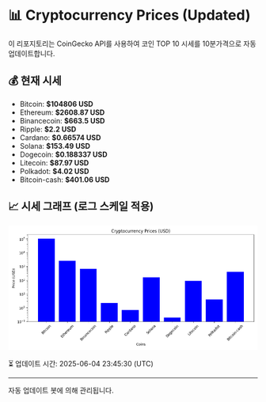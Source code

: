 
# 📊 Cryptocurrency Prices (Updated)

이 리포지토리는 CoinGecko API를 사용하여 코인 TOP 10 시세를 10분가격으로 자동 업데이트합니다.

## 💰 현재 시세
- Bitcoin: **$104806 USD**
- Ethereum: **$2608.87 USD**
- Binancecoin: **$663.5 USD**
- Ripple: **$2.2 USD**
- Cardano: **$0.66574 USD**
- Solana: **$153.49 USD**
- Dogecoin: **$0.188337 USD**
- Litecoin: **$87.97 USD**
- Polkadot: **$4.02 USD**
- Bitcoin-cash: **$401.06 USD**

## 📈 시세 그래프 (로그 스케일 적용)
![Crypto Prices](crypto_prices.png)

⏳ 업데이트 시간: 2025-06-04 23:45:30 (UTC)

---
자동 업데이트 봇에 의해 관리됩니다.
